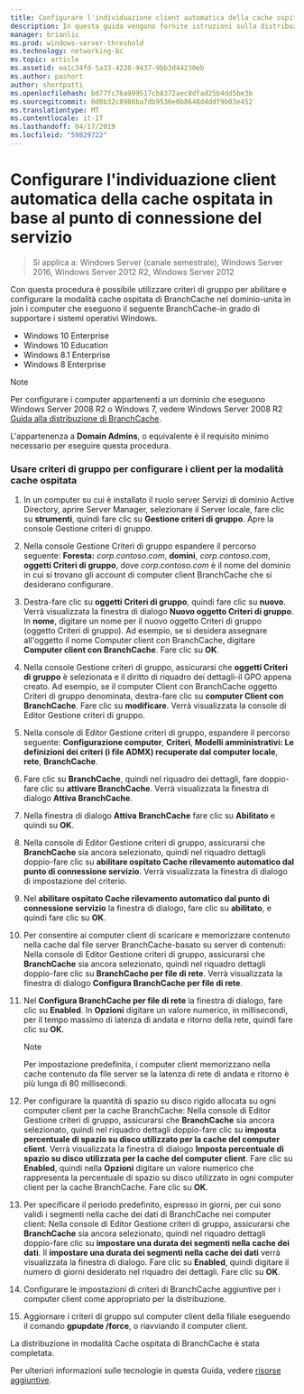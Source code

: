 ```yaml
---
title: Configurare l'individuazione client automatica della cache ospitata in base al punto di connessione del servizio
description: In questa guida vengono fornite istruzioni sulla distribuzione di BranchCache in modalità cache ospitata sul computer che eseguono Windows Server 2016 e Windows 10
manager: brianlic
ms.prod: windows-server-threshold
ms.technology: networking-bc
ms.topic: article
ms.assetid: ea1c34fd-5a33-4228-9437-9bb3d44230eb
ms.author: pashort
author: shortpatti
ms.openlocfilehash: bd77fc76a999517cb8372aec8dfad25b4dd5be3b
ms.sourcegitcommit: 0d0b32c8986ba7db9536e0b8648d4ddf9b03e452
ms.translationtype: MT
ms.contentlocale: it-IT
ms.lasthandoff: 04/17/2019
ms.locfileid: "59829722"
---
```

#  <a name="configure-client-automatic-hosted-cache-discovery-by-service-connection-point"></a>Configurare l'individuazione client automatica della cache ospitata in base al punto di connessione del servizio

>Si applica a: Windows Server (canale semestrale), Windows Server 2016, Windows Server 2012 R2, Windows Server 2012

Con questa procedura è possibile utilizzare criteri di gruppo per abilitare e configurare la modalità cache ospitata di BranchCache nel dominio\-unita in join i computer che eseguono il seguente BranchCache\-in grado di supportare i sistemi operativi Windows.

- Windows 10 Enterprise
- Windows 10 Education
- Windows 8.1 Enterprise
- Windows 8 Enterprise

> [!NOTE]  
> Per configurare i computer appartenenti a un dominio che eseguono Windows Server 2008 R2 o Windows 7, vedere Windows Server 2008 R2 [Guida alla distribuzione di BranchCache](https://technet.microsoft.com/library/ee649232.aspx).

L'appartenenza a **Domain Admins**, o equivalente è il requisito minimo necessario per eseguire questa procedura.

### <a name="to-use-group-policy-to-configure-clients-for-hosted-cache-mode"></a>Usare criteri di gruppo per configurare i client per la modalità cache ospitata

1. In un computer su cui è installato il ruolo server Servizi di dominio Active Directory, aprire Server Manager, selezionare il Server locale, fare clic su **strumenti**, quindi fare clic su **Gestione criteri di gruppo**. Apre la console Gestione criteri di gruppo.

2. Nella console Gestione Criteri di gruppo espandere il percorso seguente: **Foresta:** *corp.contoso.com*, **domini**, *corp.contoso.com*, **oggetti Criteri di gruppo**, dove *corp.contoso.com* è il nome del dominio in cui si trovano gli account di computer client BranchCache che si desiderano configurare.

3. Destra\-fare clic su **oggetti Criteri di gruppo**, quindi fare clic su **nuovo**. Verrà visualizzata la finestra di dialogo **Nuovo oggetto Criteri di gruppo**. In **nome**, digitare un nome per il nuovo oggetto Criteri di gruppo \(oggetto Criteri di gruppo\). Ad esempio, se si desidera assegnare all'oggetto il nome Computer client con BranchCache, digitare **Computer client con BranchCache**. Fare clic su **OK**.

4. Nella console Gestione criteri di gruppo, assicurarsi che **oggetti Criteri di gruppo** è selezionata e il diritto di riquadro dei dettagli\-il GPO appena creato. Ad esempio, se il computer Client con BranchCache oggetto Criteri di gruppo denominata, destra\-fare clic su **computer Client con BranchCache**. Fare clic su **modificare**. Verrà visualizzata la console di Editor Gestione criteri di gruppo.

5. Nella console di Editor Gestione criteri di gruppo, espandere il percorso seguente: **Configurazione computer**, **Criteri**, **Modelli amministrativi: Le definizioni dei criteri \(i file ADMX\) recuperate dal computer locale**, **rete**, **BranchCache**.

6. Fare clic su **BranchCache**, quindi nel riquadro dei dettagli, fare doppio\-fare clic su **attivare BranchCache**. Verrà visualizzata la finestra di dialogo **Attiva BranchCache**.
  
7.  Nella finestra di dialogo **Attiva BranchCache** fare clic su **Abilitato** e quindi su **OK**.

8. Nella console di Editor Gestione criteri di gruppo, assicurarsi che **BranchCache** sia ancora selezionato, quindi nel riquadro dettagli doppio\-fare clic su **abilitare ospitato Cache rilevamento automatico dal punto di connessione servizio**. Verrà visualizzata la finestra di dialogo di impostazione del criterio.

9. Nel **abilitare ospitato Cache rilevamento automatico dal punto di connessione servizio** la finestra di dialogo, fare clic su **abilitato**, e quindi fare clic su **OK**.

10. Per consentire ai computer client di scaricare e memorizzare contenuto nella cache dal file server BranchCache\-basato su server di contenuti: Nella console di Editor Gestione criteri di gruppo, assicurarsi che **BranchCache** sia ancora selezionato, quindi nel riquadro dettagli doppio\-fare clic su **BranchCache per file di rete**. Verrà visualizzata la finestra di dialogo **Configura BranchCache per file di rete**. 
11. Nel **Configura BranchCache per file di rete** la finestra di dialogo, fare clic su **Enabled**. In **Opzioni** digitare un valore numerico, in millisecondi, per il tempo massimo di latenza di andata e ritorno della rete, quindi fare clic su **OK**.
  
    > [!NOTE]
    > Per impostazione predefinita, i computer client memorizzano nella cache contenuto da file server se la latenza di rete di andata e ritorno è più lunga di 80 millisecondi.
  
12. Per configurare la quantità di spazio su disco rigido allocata su ogni computer client per la cache BranchCache: Nella console di Editor Gestione criteri di gruppo, assicurarsi che **BranchCache** sia ancora selezionato, quindi nel riquadro dettagli doppio\-fare clic su **imposta percentuale di spazio su disco utilizzato per la cache del computer client**. Verrà visualizzata la finestra di dialogo **Imposta percentuale di spazio su disco utilizzata per la cache del computer client**. Fare clic su **Enabled**, quindi nella **Opzioni** digitare un valore numerico che rappresenta la percentuale di spazio su disco utilizzato in ogni computer client per la cache BranchCache. Fare clic su **OK**.

13. Per specificare il periodo predefinito, espresso in giorni, per cui sono validi i segmenti nella cache dei dati di BranchCache nei computer client: Nella console di Editor Gestione criteri di gruppo, assicurarsi che **BranchCache** sia ancora selezionato, quindi nel riquadro dettagli doppio\-fare clic su **impostare una durata dei segmenti nella cache dei dati**. Il **impostare una durata dei segmenti nella cache dei dati** verrà visualizzata la finestra di dialogo. Fare clic su **Enabled**, quindi digitare il numero di giorni desiderato nel riquadro dei dettagli. Fare clic su **OK**.

14. Configurare le impostazioni di criteri di BranchCache aggiuntive per i computer client come appropriato per la distribuzione.

15. Aggiornare i criteri di gruppo sul computer client della filiale eseguendo il comando **gpupdate /force**, o riavviando il computer client.

La distribuzione in modalità Cache ospitata di BranchCache è stata completata.

Per ulteriori informazioni sulle tecnologie in questa Guida, vedere [risorse aggiuntive](11-Bc-Hcm-additional-resources.md).